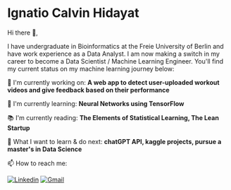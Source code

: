 # Ignatio Calvin Hidayat

<!--
**Ignatiocalvin/ignatiocalvin** is a ✨ _special_ ✨ repository because its `README.md` (this file) appears on your GitHub profile.

Here are some ideas to get you started:

- 🔭 I’m currently working on ...
- 🌱 I’m currently learning ...
- 👯 I’m looking to collaborate on ...
- 🤔 I’m looking for help with ...
- 💬 Ask me about ...
- 📫 How to reach me: ...
- 😄 Pronouns: ...
- ⚡ Fun fact: ...
-->

Hi there 🖖, 

I have undergraduate in Bioinformatics at the Freie University of Berlin and have work experience as a Data Analyst. I am now making a switch in my career to become a Data Scientist / Machine Learning Engineer. You'll find my current status on my machine learning journey below:

🌌 I'm currently working on: <b> A web app to detect user-uploaded workout videos and give feedback based on their performance </b>

🎍 I'm currently learning: <b> Neural Networks using TensorFlow </b>

📚 I'm currently reading: <b> The Elements of Statistical Learning, The Lean Startup </b>

🌊 What I want to learn & do next: <b> chatGPT API, kaggle projects, pursue a master's in Data Science </b>

📫 How to reach me: 

[![Linkedin](https://img.shields.io/badge/LinkedIn-0077B5?style=for-the-badge&logo=linkedin&logoColor=white)](https://www.linkedin.com/in/ignatio-calvin-hidayat-b477491a1/)
[![Gmail](https://img.shields.io/badge/Gmail-D14836?style=for-the-badge&logo=gmail&logoColor=white)](https://mail.google.com/mail/?view=cm&fs=1&to=ignacalvin@gmail.com)


